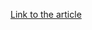 [Link to the article](https://marcoramilli.com/2020/01/15/iranian-threat-actors-preliminary-analysis/)
